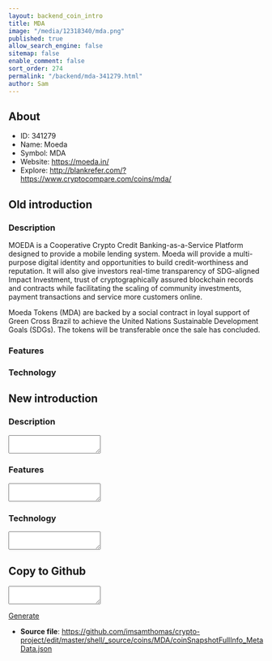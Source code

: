```yaml
---
layout: backend_coin_intro
title: MDA
image: "/media/12318340/mda.png"
published: true
allow_search_engine: false
sitemap: false
enable_comment: false
sort_order: 274
permalink: "/backend/mda-341279.html"
author: Sam
---
```


## About

- ID: 341279
- Name: Moeda
- Symbol: MDA
- Website: https://moeda.in/
- Explore: http://blankrefer.com/?https://www.cryptocompare.com/coins/mda/


## Old introduction

### Description

<p>MOEDA is a Cooperative Crypto Credit Banking-as-a-Service Platform designed to provide a mobile lending system. Moeda will provide a multi-purpose digital identity and opportunities to build credit-worthiness and reputation. It will also give investors real-time transparency of SDG-aligned Impact Investment, trust of cryptographically assured blockchain records and contracts while facilitating the scaling of community investments, payment transactions and service more customers online.</p><p>Moeda Tokens (MDA) are backed by a social contract in loyal support of Green Cross Brazil to achieve the United Nations Sustainable Development Goals (SDGs). The tokens will be transferable once the sale has concluded.</p>

### Features


### Technology




## New introduction


### Description
<textarea id="meta_description" name="description"></textarea>

### Features
<textarea id="meta_features" name="features"></textarea>

### Technology
<textarea id="meta_technology" name="technology"></textarea>


## Copy to Github

<textarea id="coinsnapshotfullinfo_metadata"></textarea>

<a href="#gen" onclick="generateMetaDatJson()">Generate</a>

- **Source file**: <a href="https://github.com/imsamthomas/crypto-project/edit/master/shell/_source/coins/MDA/coinSnapshotFullInfo_MetaData.json">https://github.com/imsamthomas/crypto-project/edit/master/shell/_source/coins/MDA/coinSnapshotFullInfo_MetaData.json</a>

